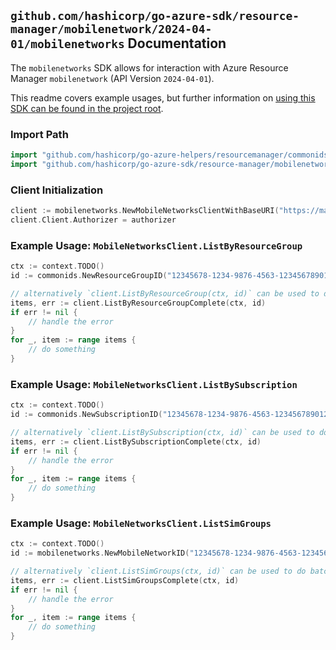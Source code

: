 
## `github.com/hashicorp/go-azure-sdk/resource-manager/mobilenetwork/2024-04-01/mobilenetworks` Documentation

The `mobilenetworks` SDK allows for interaction with Azure Resource Manager `mobilenetwork` (API Version `2024-04-01`).

This readme covers example usages, but further information on [using this SDK can be found in the project root](https://github.com/hashicorp/go-azure-sdk/tree/main/docs).

### Import Path

```go
import "github.com/hashicorp/go-azure-helpers/resourcemanager/commonids"
import "github.com/hashicorp/go-azure-sdk/resource-manager/mobilenetwork/2024-04-01/mobilenetworks"
```


### Client Initialization

```go
client := mobilenetworks.NewMobileNetworksClientWithBaseURI("https://management.azure.com")
client.Client.Authorizer = authorizer
```


### Example Usage: `MobileNetworksClient.ListByResourceGroup`

```go
ctx := context.TODO()
id := commonids.NewResourceGroupID("12345678-1234-9876-4563-123456789012", "example-resource-group")

// alternatively `client.ListByResourceGroup(ctx, id)` can be used to do batched pagination
items, err := client.ListByResourceGroupComplete(ctx, id)
if err != nil {
	// handle the error
}
for _, item := range items {
	// do something
}
```


### Example Usage: `MobileNetworksClient.ListBySubscription`

```go
ctx := context.TODO()
id := commonids.NewSubscriptionID("12345678-1234-9876-4563-123456789012")

// alternatively `client.ListBySubscription(ctx, id)` can be used to do batched pagination
items, err := client.ListBySubscriptionComplete(ctx, id)
if err != nil {
	// handle the error
}
for _, item := range items {
	// do something
}
```


### Example Usage: `MobileNetworksClient.ListSimGroups`

```go
ctx := context.TODO()
id := mobilenetworks.NewMobileNetworkID("12345678-1234-9876-4563-123456789012", "example-resource-group", "mobileNetworkName")

// alternatively `client.ListSimGroups(ctx, id)` can be used to do batched pagination
items, err := client.ListSimGroupsComplete(ctx, id)
if err != nil {
	// handle the error
}
for _, item := range items {
	// do something
}
```
